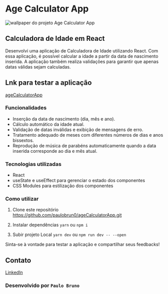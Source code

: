 # Age Calculator App

<img src="/wallpaper.png" alt="wallpaper do projeto Age Calculator App" />

## Calculadora de Idade em React

Desenvolvi uma aplicação de Calculadora de Idade utilizando React. Com essa aplicação, é possível calcular a idade a partir da data de nascimento inserida. A aplicação também realiza validações para garantir que apenas datas válidas sejam calculadas.

## Lnk para testar a aplicação

[ageCalculatorApp](https://paulobrun0.github.io/ageCalculatorApp/)

### Funcionalidades

- Inserção da data de nascimento (dia, mês e ano).
- Cálculo automático da idade atual.
- Validação de datas inválidas e exibição de mensagens de erro.
- Tratamento adequado de meses com diferentes números de dias e anos bissextos.
- Reprodução de música de parabéns automaticamente quando a data inserida corresponde ao dia e mês atual.

### Tecnologias utilizadas

- React
- useState e useEffect para gerenciar o estado dos componentes
- CSS Modules para estilização dos componentes

### Como utilizar

1. Clone este repositório https://github.com/paulobrun0/ageCalculatorApp.git

2. Instalar dependências
   `yarn` ou `npm i`

3. Subir projeto Local
   `yarn dev` ou `npm run dev -- --open`

Sinta-se à vontade para testar a aplicação e compartilhar seus feedbacks!

## Contato

[LinkedIn](https://www.linkedin.com/in/paulobrun0/)

### Desenvolvido por `Paulo Bruno`
